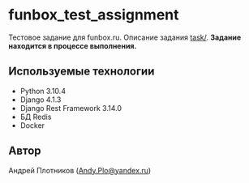 # funbox_test_assignment

Тестовое задание для funbox.ru.
Описание задания [task/](https://github.com/AndyPlo/funbox_test_assignment/blob/main/task/task.pdf).
**Задание находится в процессе выполнения.**

## Используемые технологии

- Python 3.10.4
- Django 4.1.3
- Django Rest Framework 3.14.0
- БД Redis
- Docker

## Автор

Андрей Плотников (Andy.Plo@yandex.ru)
